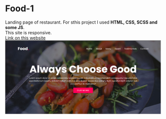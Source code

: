 # Food-1
Landing page of restaurant.
For sthis project I used __HTML, CSS, SCSS and some JS__. \
This site is responsive. \
[Link on this website](https://k-a-webdev.github.io/Food-1/)
![Preview photo](images/Desktop.png)
